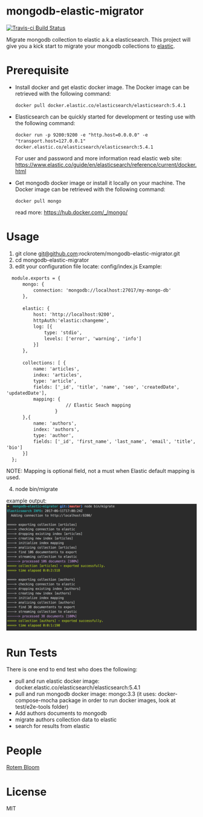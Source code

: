 # mongodb-elastic-migrator

[![Travis-ci Build Status](https://api.travis-ci.org/rockrotem/mongodb-elastic-migrator.svg?branch=master)](https://api.travis-ci.org/rockrotem/mongodb-elastic-migrator)

Migrate mongodb collection to elastic a.k.a elasticsearch.
This project will give you a kick start to migrate your mongodb collections to [elastic](https://www.elastic.co/).

# Prerequisite
 - Install docker and get elastic docker image. The Docker image can be retrieved with the following command:
    ```
    docker pull docker.elastic.co/elasticsearch/elasticsearch:5.4.1
    ```
 - Elasticsearch can be quickly started for development or testing use with the following command:
   ```
   docker run -p 9200:9200 -e "http.host=0.0.0.0" -e "transport.host=127.0.0.1" docker.elastic.co/elasticsearch/elasticsearch:5.4.1
   ```
   
   For user and password and more information read elastic web site:
   https://www.elastic.co/guide/en/elasticsearch/reference/current/docker.html
 
 - Get mongodb docker image or install it locally on your machine. The Docker image can be retrieved with the following command:
   ```
   docker pull mongo
   ```
   read more:
   https://hub.docker.com/_/mongo/
   
# Usage
  1. git clone git@github.com:rockrotem/mongodb-elastic-migrator.git
  2. cd mongodb-elastic-migrator
  3. edit your configuration file locate: config/index.js
     Example:
  ```
    module.exports = {
    	mongo: {
    		connection: 'mongodb://localhost:27017/my-mongo-db'
    	},
    
    	elastic: {
    		host: 'http://localhost:9200',
            httpAuth:'elastic:changeme',
            log: [{
                type: 'stdio',
                levels: ['error', 'warning', 'info']
            }]
    	},
    
    	collections: [ {
    		name: 'articles',
    		index: 'articles',
    		type: 'article',
    		fields: ['_id', 'title', 'name', 'seo', 'createdDate', 'updatedDate'],
    		mapping: {
            			// Elastic Seach mapping
            		}
    	},{
            name: 'authors',
            index: 'authors',
            type: 'author',
            fields: ['_id', 'first_name', 'last_name', 'email', 'title', 'bio']
        }]
    };
  ```
  
  NOTE: Mapping is optional field, not a must when Elastic default mapping is used.
  
  4. node bin/migrate
  
  example output:
  ![Alt text](screen-shot.png?raw=true "migrate output")
  
# Run Tests
  There is one end to end test who does the following:
  * pull and run elastic docker image: docker.elastic.co/elasticsearch/elasticsearch:5.4.1
  * pull and run mongodb docker image: mongo:3.3
  (it uses: docker-compose-mocha package in order to run docker images, look at test/e2e-tools folder)
  * Add authors documents to mongodb
  * migrate authors collection data to elastic
  * search for results from elastic
  
# People
  [Rotem Bloom](https://github.com/rockrotem)
  
# License
MIT
